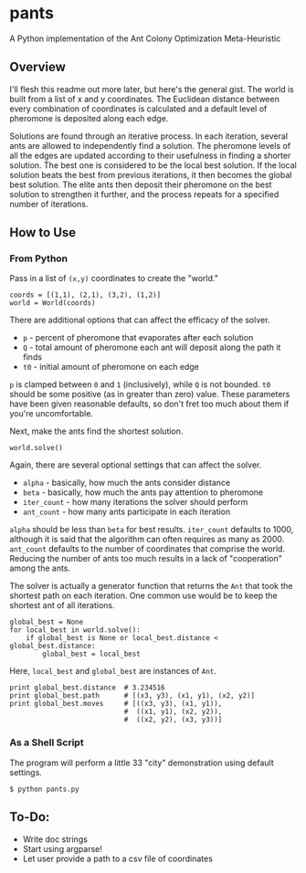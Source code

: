 pants
=====

A Python implementation of the Ant Colony Optimization Meta-Heuristic

Overview
--------
I'll flesh this readme out more later, but here's the general gist.  The world is built from a list of x and y coordinates.  The Euclidean distance between every combination of coordinates is calculated and a default level of pheromone is deposited along each edge.  

Solutions are found through an iterative process.  In each iteration, several ants are allowed to independently find a solution.  The pheromone levels of all the edges are updated according to their usefulness in finding a shorter solution.  The best one is considered to be the local best solution.  If the local solution beats the best from previous iterations, it then becomes the global best solution.  The elite ants then deposit their pheromone on the best solution to strengthen it further, and the process repeats for a specified number of iterations.

How to Use
----------

### From Python

Pass in a list of `(x,y)` coordinates to create the "world."

	coords = [(1,1), (2,1), (3,2), (1,2)]
    world = World(coords)

There are additional options that can affect the efficacy of the solver.

 * `p` - percent of pheromone that evaporates after each solution
 * `Q` - total amount of pheromone each ant will deposit along the path it finds
 * `t0` - initial amount of pheromone on each edge

`p` is clamped between `0` and `1` (inclusively), while `Q` is not bounded.  `t0` should be some positive (as in greater than zero) value.  These parameters have been given reasonable defaults, so don't fret too much about them if you're uncomfortable.  

Next, make the ants find the shortest solution.

    world.solve()

Again, there are several optional settings that can affect the solver.

 * `alpha` - basically, how much the ants consider distance
 * `beta` - basically, how much the ants pay attention to pheromone
 * `iter_count` - how many iterations the solver should perform
 * `ant_count` - how many ants participate in each iteration

`alpha` should be less than `beta` for best results.  `iter_count` defaults to 1000, although it is said that the algorithm can often requires as many as 2000. `ant_count` defaults to the number of coordinates that comprise the world.  Reducing the number of ants too much results in a lack of "cooperation" among the ants.

The solver is actually a generator function that returns the `Ant` that took the shortest path on each iteration.  One common use would be to keep the shortest ant of all iterations.

	global_best = None
    for local_best in world.solve():
    	if global_best is None or local_best.distance < global_best.distance:
    		global_best = local_best
    	
Here, `local_best` and `global_best` are instances of `Ant`.

	print global_best.distance  # 3.234516
	print global_best.path 		# [(x3, y3), (x1, y1), (x2, y2)]
	print global_best.moves 	# [((x3, y3), (x1, y1)),
								#  ((x1, y1), (x2, y2)),
								#  ((x2, y2), (x3, y3))]
	

### As a Shell Script

The program will perform a little 33 "city" demonstration using default settings.

    $ python pants.py


To-Do:
-----

 * Write doc strings
 * Start using argparse!
 * Let user provide a path to a csv file of coordinates